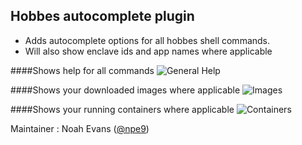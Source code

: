 ## Hobbes autocomplete plugin

- Adds autocomplete options for all hobbes shell commands.
- Will also show enclave ids and app names where applicable

####Shows help for all commands
![General Help](http://i.imgur.com/tUBO9jh.png "Help for all commands")


####Shows your downloaded images where applicable
![Images](http://i.imgur.com/R8ZsWO1.png "Images")


####Shows your running containers where applicable
![Containers](http://i.imgur.com/WQtbheg.png "Containers")



Maintainer : Noah Evans ([@npe9](https://twitter.com/npe9))

